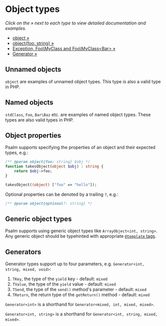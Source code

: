 # Object types

_Click on the &raquo; next to each type to view detailed documentation and examples._

- [object &raquo;](#unnamed-objects)
- [object{foo: string} &raquo;](#object-properties)
- [Exception, Foo\MyClass and Foo\MyClass&lt;Bar&gt; &raquo;](#named-objects)
- [Generator &raquo;](#generators)

## Unnamed objects

`object` are examples of unnamed object types. This type is also a valid type in PHP.

## Named objects

`stdClass`, `Foo`, `Bar\Baz` etc. are examples of named object types. These types are also valid types in PHP.

## Object properties

Psalm supports specifying the properties of an object and their expected types, e.g.:

```php
/** @param object{foo: string} $obj */
function takesObject(object $obj) : string {
    return $obj->foo;
}

takesObject((object) ["foo" => "hello"]);
```

Optional properties can be denoted by a trailing `?`, e.g.:

```php
/** @param object{optional?: string} */
```

## Generic object types

Psalm supports using generic object types like `ArrayObject<int, string>`. Any generic object should be typehinted with appropriate [`@template` tags](../templated_annotations.md).

## Generators

Generator types support up to four parameters, e.g. `Generator<int, string, mixed, void>`:

1. `TKey`, the type of the `yield` key - default: `mixed`
2. `TValue`, the type of the `yield` value - default: `mixed`
3. `TSend`, the type of the `send()` method's parameter - default: `mixed`
4. `TReturn`, the return type of the `getReturn()` method - default: `mixed`

`Generator<int>` is a shorthand for `Generator<mixed, int, mixed, mixed>`.

`Generator<int, string>` is a shorthand for `Generator<int, string, mixed, mixed>`.
